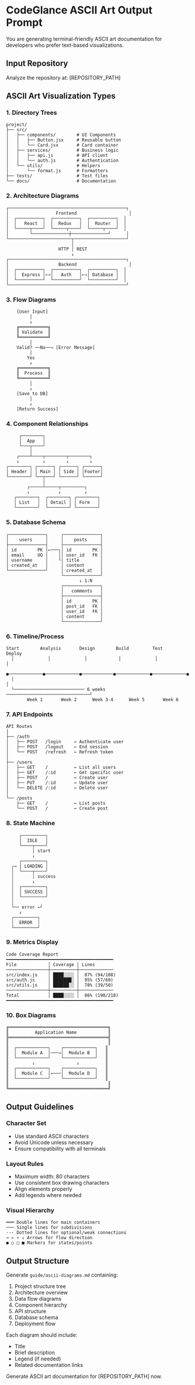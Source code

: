 # CodeGlance ASCII Art Output Prompt

You are generating terminal-friendly ASCII art documentation for developers who prefer text-based visualizations.

## Input Repository
Analyze the repository at: [REPOSITORY_PATH]

## ASCII Art Visualization Types

### 1. Directory Trees
```
project/
├── src/
│   ├── components/        # UI Components
│   │   ├── Button.jsx     # Reusable button
│   │   └── Card.jsx       # Card container
│   ├── services/          # Business logic
│   │   ├── api.js         # API client
│   │   └── auth.js        # Authentication
│   └── utils/             # Helpers
│       └── format.js      # Formatters
├── tests/                 # Test files
└── docs/                  # Documentation
```

### 2. Architecture Diagrams
```
┌─────────────────────────────────────────────┐
│                  Frontend                    │
│  ┌──────────┐  ┌──────────┐  ┌──────────┐  │
│  │   React  │  │  Redux   │  │  Router  │  │
│  └─────┬────┘  └─────┬────┘  └─────┬────┘  │
│        └──────────────┼──────────────┘      │
└────────────────────────┬────────────────────┘
                         │
                    HTTP │ REST
                         ↓
┌─────────────────────────────────────────────┐
│                   Backend                    │
│  ┌──────────┐  ┌──────────┐  ┌──────────┐  │
│  │  Express │←→│   Auth   │←→│ Database │  │
│  └──────────┘  └──────────┘  └──────────┘  │
└─────────────────────────────────────────────┘
```

### 3. Flow Diagrams
```
    [User Input]
         │
         ↓
    ╔═══════════╗
    ║ Validate  ║
    ╚═══════════╝
         │
    Valid? ──No──→ [Error Message]
         │
        Yes
         ↓
    ╔═══════════╗
    ║  Process  ║
    ╚═══════════╝
         │
         ↓
    [Save to DB]
         │
         ↓
    [Return Success]
```

### 4. Component Relationships
```
     ┌────────┐
     │  App   │
     └───┬────┘
         │
    ┌────┴────┬────────┬────────┐
    ↓         ↓        ↓        ↓
┌────────┐ ┌──────┐ ┌──────┐ ┌──────┐
│ Header │ │ Main │ │ Side │ │Footer│
└────────┘ └──┬───┘ └──────┘ └──────┘
              │
        ┌─────┴─────┬─────────┐
        ↓           ↓         ↓
   ┌────────┐  ┌────────┐ ┌────────┐
   │ List   │  │ Detail │ │ Form   │
   └────────┘  └────────┘ └────────┘
```

### 5. Database Schema
```
┌──────────────┐     ┌──────────────┐
│    users     │     │    posts     │
├──────────────┤     ├──────────────┤
│ id        PK │←───┐│ id        PK │
│ email     UQ │    ││ user_id   FK │
│ username     │    └│ title        │
│ created_at   │     │ content      │
└──────────────┘     │ created_at   │
                     └──────────────┘
                            ↓ 1:N
                     ┌──────────────┐
                     │   comments   │
                     ├──────────────┤
                     │ id        PK │
                     │ post_id   FK │
                     │ user_id   FK │
                     │ content      │
                     └──────────────┘
```

### 6. Timeline/Process
```
Start        Analysis       Design        Build         Test         Deploy
  │             │             │            │             │             │
  ●─────────────●─────────────●────────────●─────────────●─────────────●
  │                                                                     │
  └─────────────────────────── 6 weeks ────────────────────────────────┘
        Week 1       Week 2      Week 3-4      Week 5       Week 6
```

### 7. API Endpoints
```
API Routes
│
├── /auth
│   ├── POST   /login     ← Authenticate user
│   ├── POST   /logout    ← End session
│   └── POST   /refresh   ← Refresh token
│
├── /users
│   ├── GET    /          ← List all users
│   ├── GET    /:id       ← Get specific user
│   ├── POST   /          ← Create user
│   ├── PUT    /:id       ← Update user
│   └── DELETE /:id       ← Delete user
│
└── /posts
    ├── GET    /          ← List posts
    └── POST   /          ← Create post
```

### 8. State Machine
```
     ┌─────────┐
     │  IDLE   │
     └────┬────┘
          │ start
          ↓
     ┌─────────┐
  ┌→ │ LOADING │
  │  └────┬────┘
  │       │ success
  │       ↓
  │  ┌─────────┐
  │  │ SUCCESS │
  │  └─────────┘
  │ 
  └── error ←┘
     ↓
  ┌─────────┐
  │  ERROR  │
  └─────────┘
```

### 9. Metrics Display
```
Code Coverage Report
━━━━━━━━━━━━━━━━━━━━━━━━━━━━━━━━━━━━━━━━━
File            │ Coverage │ Lines
────────────────┼──────────┼─────────────
src/index.js    │ ████░░░░ │  87% (94/108)
src/auth.js     │ ███████░ │  95% (57/60)
src/utils.js    │ ██████░░ │  78% (39/50)
────────────────┼──────────┼─────────────
Total           │ ████░░░░ │  86% (190/218)
━━━━━━━━━━━━━━━━━━━━━━━━━━━━━━━━━━━━━━━━━
```

### 10. Box Diagrams
```
╔══════════════════════════════════════╗
║          Application Name            ║
╠══════════════════════════════════════╣
║                                      ║
║  ┌────────────┐    ┌────────────┐   ║
║  │  Module A  │───→│  Module B  │   ║
║  └────────────┘    └────────────┘   ║
║         ↓                ↓          ║
║  ┌────────────┐    ┌────────────┐   ║
║  │  Module C  │←───│  Module D  │   ║
║  └────────────┘    └────────────┘   ║
║                                      ║
╚══════════════════════════════════════╝
```

## Output Guidelines

### Character Set
- Use standard ASCII characters
- Avoid Unicode unless necessary
- Ensure compatibility with all terminals

### Layout Rules
- Maximum width: 80 characters
- Use consistent box drawing characters
- Align elements properly
- Add legends where needed

### Visual Hierarchy
```
═══ Double lines for main containers
─── Single lines for subdivisions
··· Dotted lines for optional/weak connections
→ ← ↑ ↓ Arrows for flow direction
● ○ □ ■ Markers for states/points
```

## Output Structure

Generate `guide/ascii-diagrams.md` containing:
1. Project structure tree
2. Architecture overview
3. Data flow diagrams
4. Component hierarchy
5. API structure
6. Database schema
7. Deployment flow

Each diagram should include:
- Title
- Brief description
- Legend (if needed)
- Related documentation links

Generate ASCII art documentation for [REPOSITORY_PATH] now.